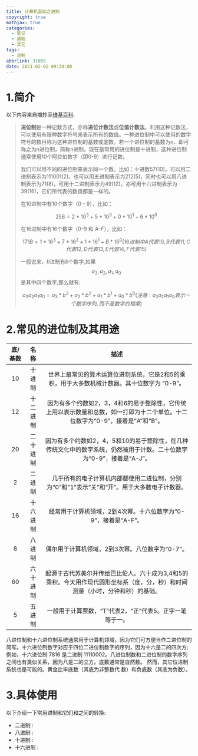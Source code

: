 ```yaml
---
title: 计算机基础之进制
copyright: true
mathjax: true
categories:
  - 笔记
  - 基础
  - 其它
tags:
  - 进制
abbrlink: 31089
date: 2021-02-02 09:39:00
---
```






<!-- less -->

# 1.简介

以下内容来自摘抄至[维基百科](https://zh.wikipedia.org/wiki/%E8%BF%9B%E4%BD%8D%E5%88%B6):

>**进位制**是一种记数方式，亦称**进位计数法**或**位值计数法**。利用这种记数法，可以使用有限种数字符号来表示所有的数值。一种进位制中可以使用的数字符号的数目称为这种进位制的基数或底数。若一个进位制的基数为n，即可称之为n进位制，简称n进制。现在最常用的进位制是十进制，这种进位制通常使用10个阿拉伯数字（即0-9）进行记数。
>
>我们可以用不同的进位制来表示同一个数。比如：十进数57(10)，可以用二进制表示为111001(2)，也可以用五进制表示为212(5)，同时也可以用八进制表示为71(8)，可用十二进制表示为49(12)，亦可用十六进制表示为39(16)，它们所代表的数值都是一样的。
>
>在10进制中有10个数字（0 - 9），比如：
>
>$$256  = 2 * 10^3 + 5 * 10^3 + 0 * 10^1 + 6 * 10^0$$
>
>在16进制中有16个数字（0–9 和 A–F），比如：
>
>$$171B = 1 * 16^3 + 7 * 16^2 + 1 * 16^1 + B * 16^0(16进制中A代表10,B代表11,C代表12,D代表13,E代表14,F代表15)$$
>
>一般说来，*b*进制有*b*个数字,如果$$a_3,a_2,a_1,a_0$$是其中四个数字,那么就有:
>
>$$a_3a_2a_1a_0 = a_3 * b^3 + a_2 * b^2 + a_1 * b^1 + a_0 * b^0(注意:a_3a_2a_1a_0表示一个数字序列,而不是数字的相乘)$$





# 2.常见的进位制及其用途

| 底/  基数 |   名称   |                             描述                             |
| :-------: | :------: | :----------------------------------------------------------: |
|    10     |  十进制  | 世界上最常见的算术运算位进制系统，它是2和5的乘积，用于大多数机械计数器。其十位数字为 “0-9”。 |
|    12     | 十二进制 | 因为有多个约数如2，3，4和6的易于整除性，它传统上用以表示数量和总数，如一打即为十二个单位。十二位数字为“0-9”，接着是“A”和“B”。 |
|    20     | 二十进制 | 因为有多个约数如2，4，5和10的易于整除性，在几种传统文化中的数字系统，仍然被用于计数。二十位数字为“0-9”，接着是“A-J”。 |
|     2     |  二进制  | 几乎所有的电子计算机内部都使用二进位制，分别为“0”和“1”表示“关”和“开”。用于大多数电子计数器。 |
|    16     | 十六进制 | 经常用于计算机领域，2到4次幂。十六位数字为“0-9”，接着是“A-F”。 |
|     8     |  八进制  |       偶尔用于计算机领域，2到3次幂。八位数字为“0-7”。        |
|    60     | 六十进制 | 起源于古代苏美尔并传给巴比伦人。六十成为3,4和5的乘积。今天用作现代圆形坐标系（度，分，秒）和时间测量（小时，分钟和秒）的基础。 |
|     5     |  五进制  |   一般用于计算票数，“T”代表2，“正”代表5。正字一笔等于一。    |

八进位制和十六进位制系统通常用于计算机领域，因为它们可方便当作二进位制的简写。十六进位制数字对应于四位二进位制数字的序列，因为十六是二的四次方; 例如，十六进位制 7816 是二进制 11110002。八进位制数和二进位制的数字序列之间也有类似关系，因为八是二的立方。底数通常是自然数。 然而，其它位进制系统也是可能的。黄金比率底数（其底为非整数代 数）和负底数（其底为负数）。



# 3.具体使用

以下介绍一下常用进制和它们和之间的转换:

- 二进制 :
- 八进制 :
- 十进制 :
- 十六进制 :

